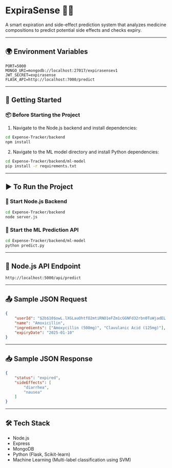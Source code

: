 # ExpiraSense 💊🧠

A smart expiration and side-effect prediction system that analyzes medicine compositions to predict potential side effects and checks expiry.

---

## 🌍 Environment Variables

```env
PORT=5000
MONGO_URI=mongodb://localhost:27017/expirasensev1
JWT_SECRET=expirasense
FLASK_API=http://localhost:7000/predict
```

---

## 🚀 Getting Started

### 📦 Before Starting the Project

1. Navigate to the Node.js backend and install dependencies:

```bash
cd Expense-Tracker/backend
npm install
```

2. Navigate to the ML model directory and install Python dependencies:

```bash
cd Expense-Tracker/backend/ml-model
pip install -r requirements.txt
```

---

## ▶️ To Run the Project

### 🔧 Start Node.js Backend

```bash
cd Expense-Tracker/backend
node server.js
```

### 🧠 Start the ML Prediction API

```bash
cd Expense-Tracker/backend/ml-model
python predict.py
```

---

## 🔗 Node.js API Endpoint

```
http://localhost:5000/api/predict
```

---

## 📤 Sample JSON Request

```json
{
    "userId": "$2b$10$owL.lXGLauOhtfO2mtiRNO1eFZm1cGGNFd32rbn0TuWjadEL.rJzy",
    "name": "Amoxicillin",
    "ingredients": ["Amoxycillin (500mg)", "Clavulanic Acid (125mg)"],
    "expiryDate": "2025-01-10"
}
```

---

## 📥 Sample JSON Response

```json
{
    "status": "expired",
    "sideEffects": [
        "diarrhea",
        "nausea"
    ]
}
```

---

## 🛠 Tech Stack

- Node.js
- Express
- MongoDB
- Python (Flask, Scikit-learn)
- Machine Learning (Multi-label classification using SVM)
